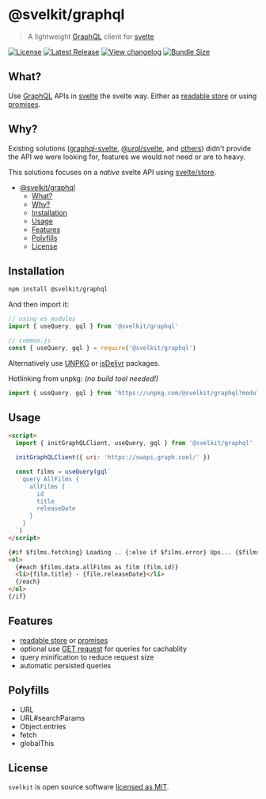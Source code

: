 # @svelkit/graphql

> A lightweight [GraphQL] client for [svelte]

[![License](https://badgen.net/npm/license/@svelkit/graphql)](https://github.com/kenoxa/@svelkit/graphql/blob/main/LICENSE)
[![Latest Release](https://badgen.net/npm/v/@svelkit/graphql)](https://www.npmjs.com/package/@svelkit/graphql)
[![View changelog](https://badgen.net/badge/%E2%80%8B/Explore%20Changelog/green?icon=awesome)](https://changelogs.xyz/@svelkit/graphql)
[![Bundle Size](https://badgen.net/bundlephobia/minzip/@svelkit/graphql)](https://bundlephobia.com/result?p=@svelkit/graphql)

## What?

Use [GraphQL] APIs in [svelte] the svelte way. Either as [readable store](https://svelte.dev/docs#svelte_store) or using [promises](https://svelte.dev/docs#await).

## Why?

Existing solutions ([graphql-svelte](https://www.npmjs.com/package/graphql-svelte), [@urql/svelte](https://github.com/FormidableLabs/urql/tree/main/packages/svelte-urql), and [others](https://www.npmjs.com/search?q=svelte%20graphql)) didn't provide the API we were looking for, features we would not need or are to heavy.

This solutions focuses on a _native_ svelte API using [svelte/store](https://svelte.dev/docs#svelte_store).

<!-- prettier-ignore-start -->
<!-- START doctoc generated TOC please keep comment here to allow auto update -->
<!-- DON'T EDIT THIS SECTION, INSTEAD RE-RUN doctoc TO UPDATE -->


- [@svelkit/graphql](#svelkitgraphql)
  - [What?](#what)
  - [Why?](#why)
  - [Installation](#installation)
  - [Usage](#usage)
  - [Features](#features)
  - [Polyfills](#polyfills)
  - [License](#license)

<!-- END doctoc generated TOC please keep comment here to allow auto update -->
<!-- prettier-ignore-end -->

## Installation

```sh
npm install @svelkit/graphql
```

And then import it:

```js
// using es modules
import { useQuery, gql } from '@svelkit/graphql'

// common.js
const { useQuery, gql } = require('@svelkit/graphql')
```

Alternatively use [UNPKG](https://unpkg.com/@svelkit/graphql/) or [jsDelivr](https://cdn.jsdelivr.net/npm/@svelkit/graphql/) packages.

Hotlinking from unpkg: _(no build tool needed!)_

```js
import { useQuery, gql } from 'https://unpkg.com/@svelkit/graphql?module'
```

## Usage

```html
<script>
  import { initGraphQLClient, useQuery, gql } from '@svelkit/graphql'

  initGraphQLClient({ uri: 'https://swapi.graph.cool/' })

  const films = useQuery(gql`
    query AllFilms {
      allFilms {
        id
        title
        releaseDate
      }
    }
  `)
</script>

{#if $films.fetching} Loading .. {:else if $films.error} Ups... {$films.error.message} {:else}
<ol>
  {#each $films.data.allFilms as film (film.id)}
  <li>{film.title} - {file.releaseDate}</li>
  {/each}
</ol>
{/if}
```

## Features

- [readable store](https://svelte.dev/docs#svelte_store) or [promises](https://svelte.dev/docs#await)
- optional use [GET request](https://graphql.org/learn/serving-over-http/#get-request) for queries for cachablity
- query minification to reduce request size
- automatic persisted queries

## Polyfills

- URL
- URL#searchParams
- Object.entries
- fetch
- globalThis

## License

`svelkit` is open source software [licensed as MIT](https://github.com/kenoxa/svelkit/blob/main/LICENSE).

[svelkit]: https://svelkit.js.org/
[svelte]: https://svelte.dev/
[graphql]: https://graphql.org/
